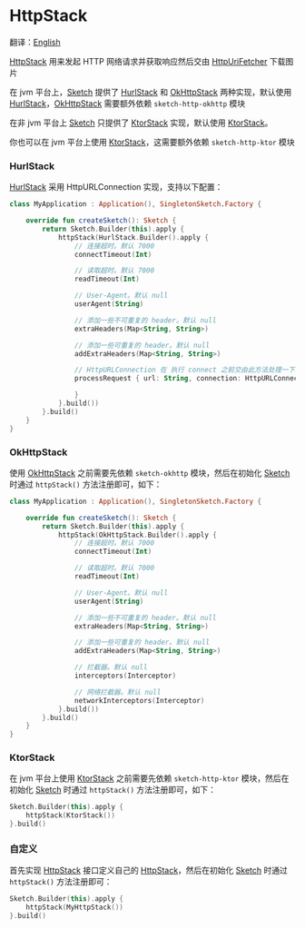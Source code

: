 # HttpStack

翻译：[English](http_stack.md)

[HttpStack] 用来发起 HTTP 网络请求并获取响应然后交由 [HttpUriFetcher] 下载图片

在 jvm 平台上，[Sketch] 提供了 [HurlStack] 和 [OkHttpStack]
两种实现，默认使用 [HurlStack]，[OkHttpStack] 需要额外依赖 `sketch-http-okhttp` 模块

在非 jvm 平台上 [Sketch] 只提供了 [KtorStack] 实现，默认使用 [KtorStack]。

你也可以在 jvm 平台上使用 [KtorStack]，这需要额外依赖 `sketch-http-ktor` 模块

### HurlStack

[HurlStack] 采用 HttpURLConnection 实现，支持以下配置：

```kotlin
class MyApplication : Application(), SingletonSketch.Factory {

    override fun createSketch(): Sketch {
        return Sketch.Builder(this).apply {
            httpStack(HurlStack.Builder().apply {
                // 连接超时。默认 7000
                connectTimeout(Int)

                // 读取超时。默认 7000
                readTimeout(Int)

                // User-Agent。默认 null
                userAgent(String)

                // 添加一些不可重复的 header。默认 null
                extraHeaders(Map<String, String>)

                // 添加一些可重复的 header。默认 null
                addExtraHeaders(Map<String, String>)

                // HttpURLConnection 在 执行 connect 之前交由此方法处理一下。默认 null
                processRequest { url: String, connection: HttpURLConnection ->

                }
            }.build())
        }.build()
    }
}
```

### OkHttpStack

使用 [OkHttpStack] 之前需要先依赖 `sketch-okhttp` 模块，然后在初始化 [Sketch] 时通过 `httpStack()`
方法注册即可，如下：

```kotlin
class MyApplication : Application(), SingletonSketch.Factory {

    override fun createSketch(): Sketch {
        return Sketch.Builder(this).apply {
            httpStack(OkHttpStack.Builder().apply {
                // 连接超时。默认 7000
                connectTimeout(Int)

                // 读取超时。默认 7000
                readTimeout(Int)

                // User-Agent。默认 null
                userAgent(String)

                // 添加一些不可重复的 header。默认 null
                extraHeaders(Map<String, String>)

                // 添加一些可重复的 header。默认 null
                addExtraHeaders(Map<String, String>)

                // 拦截器。默认 null
                interceptors(Interceptor)

                // 网络拦截器。默认 null
                networkInterceptors(Interceptor)
            }.build())
        }.build()
    }
}
```

### KtorStack

在 jvm 平台上使用 [KtorStack] 之前需要先依赖 `sketch-http-ktor` 模块，然后在初始化 [Sketch]
时通过 `httpStack()` 方法注册即可，如下：

```kotlin
Sketch.Builder(this).apply {
    httpStack(KtorStack())
}.build()
```

### 自定义

首先实现 [HttpStack] 接口定义自己的 [HttpStack]，然后在初始化 [Sketch] 时通过 `httpStack()` 方法注册即可：

```kotlin
Sketch.Builder(this).apply {
    httpStack(MyHttpStack())
}.build()
```

[HttpStack]: ../../sketch-http-core/src/commonMain/kotlin/com/github/panpf/sketch/http/HttpStack.kt

[HurlStack]: ../../sketch-http-core/src/jvmCommonMain/kotlin/com/github/panpf/sketch/http/HurlStack.kt

[OkHttpStack]: ../../sketch-http-okhttp/src/commonMain/kotlin/com/github/panpf/sketch/http/OkHttpStack.kt

[KtorStack]: ../../sketch-http-ktor/src/commonMain/kotlin/com/github/panpf/sketch/http/KtorStack.kt

[HttpUriFetcher]: ../../sketch-core/src/commonMain/kotlin/com/github/panpf/sketch/fetch/HttpUriFetcher.kt

[Sketch]: ../../sketch-core/src/commonMain/kotlin/com/github/panpf/sketch/Sketch.kt